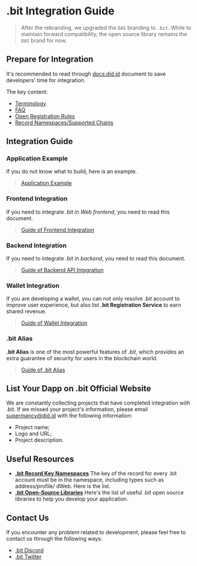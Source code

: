 # .bit Integration Guide

> After the rebranding, we upgraded the `DAS` branding to `.bit`. While to maintain forward compatibility, the open source library remains the `DAS` brand for now.

## Prepare for Integration
It's recommended to read through [docs.did.id](https://docs.did.id) document to save developers' time for integration.

The key content:
- [Terminology](../terminology)
- [FAQ](../faq)
- [Open Registration Rules](../register-das/open-registration-rules)
- [Record Namespaces/Supported Chains](./records-key-namespace)

## Integration Guide

### Application Example
If you do not know what to build, here is an example.

> [Application Example](./build-application.md)

### Frontend Integration
If you need to integrate _.bit_ in _Web frontend_, you need to read this document.

> [Guide of Frontend Integration](./integration-frontend.md)

### Backend Integration
If you need to integrate _.bit_ in _backend_, you need to read this document. 

> [Guide of Backend API Integration](./integration-backend.md)

### Wallet Integration
If you are developing a wallet, you can not only resolve _.bit_ account to improve user experience, but also list **.bit Registration Service** to earn shared revenue. 

> [Guide of Wallet Integration](./wallet-integration.md)

### .bit Alias
**.bit Alias** is one of the most powerful features of _.bit_, which provides an extra guarantee of security for users in the blockchain world.

> [Guide of .bit Alias](./dotbit-alias.md)


## List Your Dapp on .bit Official Website

We are constantly collecting projects that have completed integration with .bit. If we missed your project's information, please email [supermancy@did.id](mailto:supermancy@did.id) with the following information:

- Project name;
- Logo and URL;
- Project description.

## Useful Resources
- [**.bit Record Key Namespaces**](https://github.com/dotbitHQ/cell-data-generator/blob/master/data/record_key_namespace.txt) The key of the record for every .bit account must be in the namespace, including types such as address/profile/ dWeb. Here is the list.
- [**.bit Open-Source Libraries**](./dotbit-libraries.md) Here's the list of useful .bit open source libraries to help you develop your application.

## Contact Us

If you encounter any problem related to development, please feel free to contact us through the following ways:

- [.bit Discord](https://discord.gg/KJp6EtSr)
- [.bit Twitter](https://twitter.com/dotbitHQ)
